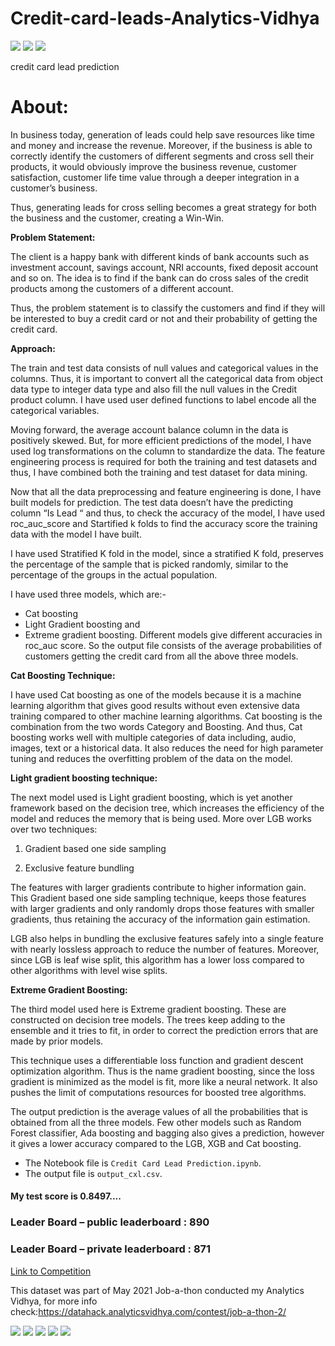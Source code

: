 # Credit-card-leads-Analytics-Vidhya
<img src="https://img.shields.io/badge/Made%20with-Jupyter-orange?style=for-the-badge&logo=Jupyter">
<img src="http://ForTheBadge.com/images/badges/made-with-python.svg"/>
<img src="http://ForTheBadge.com/images/badges/built-with-love.svg"/>

credit card lead prediction

# About:

In business today, generation of leads could help save resources like time and money and increase the revenue. Moreover, if the business is able to correctly identify the customers of different segments and cross sell their products, it would obviously improve the business revenue, customer satisfaction, customer life time value through a deeper integration in a customer’s business. 

Thus, generating leads for cross selling becomes a great strategy for both the business and the customer, creating a Win-Win. 

**Problem Statement:**

The client is a happy bank with different kinds of bank accounts such as investment account, savings account, NRI accounts, fixed deposit account and so on. The idea is to find if the bank can do cross sales of the credit products among the customers of a different account. 

Thus, the problem statement is to classify the customers and find if they will be interested to buy a credit card or not and their probability of getting the credit card.

**Approach:**

The train and test data consists of null values and categorical values in the columns. Thus, it is important to convert all the categorical data from object data type to integer data type and also fill the null values in the Credit product column. I have used user defined functions to label encode all the categorical variables. 

Moving forward, the average account balance column in the data is positively skewed. But, for more efficient predictions of the model, I have used log transformations on the column to standardize the data.  The feature engineering process is required for both the training and test datasets and thus, I have combined both the training and test dataset for data mining. 

Now that all the data preprocessing and feature engineering is done, I have built models for prediction. The test data doesn’t have the predicting column “Is Lead “ and thus, to check the accuracy of the model, I have used roc_auc_score and Startified k folds to find the accuracy score the training data with the model I have built. 

I have used Stratified K fold in the model, since a stratified K fold, preserves the percentage of the sample that is picked randomly, similar to the percentage of the groups in the actual population. 

I have used three models, which are:-
*	Cat boosting
*	Light Gradient boosting and 
*	Extreme gradient boosting. 
Different models give different accuracies in roc_auc score. So the output file consists of the average probabilities of customers getting the credit card from all the above three models.

**Cat Boosting Technique:**

I have used Cat boosting as one of the models because it is a machine learning algorithm that gives good results without even extensive data training compared to other machine learning algorithms. Cat boosting is the combination from the two words Category and Boosting. And thus, Cat boosting works well with multiple categories of data including, audio, images, text or a historical data. It also reduces the need for high parameter tuning and reduces the overfitting problem of the data on the model.

**Light gradient boosting technique:**

The next model used is Light gradient boosting, which is yet another framework based on the decision tree, which increases the efficiency of the model and reduces the memory that is being used. More over LGB works over two techniques:

1. Gradient based one side sampling

2. Exclusive feature bundling

The features with larger gradients contribute to higher information gain. This Gradient based one side sampling technique, keeps those features with larger gradients and only randomly drops those features with smaller gradients, thus retaining the accuracy of the information gain estimation.

LGB also helps in bundling the exclusive features safely into a single feature with nearly lossless approach to reduce the number of features. Moreover, since LGB is leaf wise split, this algorithm has a lower loss compared to other algorithms with level wise splits.

**Extreme Gradient Boosting:**

The third model used here is Extreme gradient boosting. These are constructed on decision tree models. The trees keep adding to the ensemble and it tries to fit, in order to correct the prediction errors that are made by prior models. 

This technique uses a differentiable loss function and gradient descent optimization algorithm. Thus is the name gradient boosting, since the loss gradient is minimized as the model is fit, more like a neural network. It also pushes the limit of computations resources for boosted tree algorithms. 

The output prediction is the average values of all the probabilities that is obtained from all the three models.  Few other models such as Random Forest classifier, Ada boosting and bagging also gives a prediction, however it gives a lower accuracy compared to the LGB, XGB and Cat boosting. 

- The Notebook file is `Credit Card Lead Prediction.ipynb`.
- The output file is `output_cxl.csv`.


#### My test score is 0.8497....

### Leader Board – public leaderboard : 890

### Leader Board – private leaderboard : 871
[Link to Competition](https://datahack.analyticsvidhya.com/contest/job-a-thon-2/?utm_source=datahack&utm_medium=Navbar&utm_campaign=Jobathon#LeaderBoard)

This dataset was part of May 2021 Job-a-thon conducted my Analytics Vidhya, for more info check:https://datahack.analyticsvidhya.com/contest/job-a-thon-2/

<img src="https://img.shields.io/github/downloads/developedbysm/AV-Jobathon-May-21/total.svg"/>
<img src="https://img.shields.io/github/stars/developedbysm/AV-Jobathon-May-21.svg"/>
<img src="https://img.shields.io/github/watchers/developedbysm/AV-Jobathon-May-21.svg"/>
<img src="https://img.shields.io/github/forks/developedbysm/AV-Jobathon-May-21.svg"/>
<img src="https://img.shields.io/github/followers/developedbysm.svg?style=social&label=Follow&maxAge=2592000"/>
